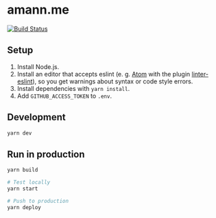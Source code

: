 # amann.me

[![Build Status](https://travis-ci.com/amannn/amann.me.svg?branch=master)](https://travis-ci.com/amannn/amann.me)

## Setup
1. Install Node.js.
2. Install an editor that accepts eslint (e. g. [Atom](https://atom.io/) with the plugin [linter-eslint](https://atom.io/packages/linter-eslint)), so you get warnings about syntax or code style errors.
3. Install dependencies with `yarn install`.
4. Add `GITHUB_ACCESS_TOKEN` to `.env`.

## Development

```sh
yarn dev
```

## Run in production

```sh
yarn build

# Test locally
yarn start

# Push to production
yarn deploy
```

